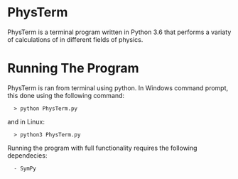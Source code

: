# PhysTerm

PhysTerm is a terminal program written in Python 3.6 that performs a variaty of calculations of in different fields of physics.


# Running The Program
PhysTerm is ran from terminal using python. In Windows command prompt, this done using the following command:
      
      > python PhysTerm.py

and in Linux:

      > python3 PhysTerm.py

Running the program with full functionality requires the following dependecies:

      - SymPy


